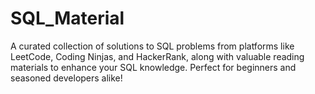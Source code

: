 # SQL_Material
A curated collection of solutions to SQL problems from platforms like LeetCode, Coding Ninjas, and HackerRank, along with valuable reading materials to enhance your SQL knowledge. Perfect for beginners and seasoned developers alike!
